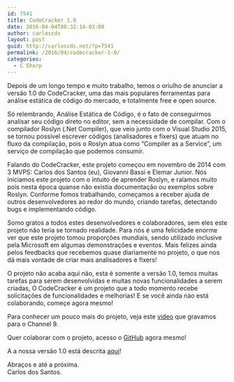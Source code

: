 ```yaml
---
id: 7541
title: CodeCracker 1.0
date: 2016-04-04T08:32:14-03:00
author: carloscds
layout: post
guid: http://carloscds.net/?p=7541
permalink: /2016/04/codecracker-1-0/
categories:
  - C Sharp
---
```

Depois de um longo tempo e muito trabalho, temos o oriulho de anunciar a versão 1.0 do CodeCracker, uma das mais populares ferramentas para análise estática de código do mercado, e totalmente free e open source.

Só relembrando, Análise Estática de Código, é o fato de conseguirmos analisar seu código direto no editor, sem a necessidade de compilar. Com o compilador Roslyn (.Net Compiler), que veio junto com o Visual Studio 2015, se tornou possível escrever códigos (analisadores e fixers) que atuam no fluxo da compilação, pois o Roslyn atua como “Compiler as a Service”, um serviço de compilação que podemos consumir.

Falando do CodeCracker, este projeto começou em novembro de 2014 com 3 MVPS: Carlos dos Santos (eu), Giovanni Bassi e Elemar Junior. Nós iniciamos este projeto com o intuito de aprender Roslyn, e ralamos muito pois nesta época quanse não existia documentação ou exemplos sobre Roslyn. Conforme fomos trabalhando, começamos a receber ajuda de outros desenvolvedores ao redor do mundo, criando tarefas, detectando bugs e implementando código.

Somo gratos a todos estes desenvolvedores e colaboradores, sem eles este projeto não teria se tornado realidade. Para nós é uma felicidade enorme ver que este projeto tomou proporções mundiais, sendo utilizado inclusive pela Microsoft em algumas demonstrações e eventos. Mais felizes ainda pelos feedbacks que recebemos quase diariamente no projeto, o que nos dá mais vontade de criar mais analisadores e fixers!

O projeto não acaba aqui não, esta é somente a versão 1.0, temos muitas tarefas para serem desenvolvidas e muitas novas funcionalidades a serem criadas, O CodeCracker é um projeto que a todo momento recebe solicitações de funcionalidades e melhorias! E se você ainda nào está colaborando, começe agora mesmo!

Para conhecer um pouco mais do projeto, veja este [vídeo](https://channel9.msdn.com/Events/MVP-RD-Americas/MVP-Tech-Talk/Code-Cracker-Project-A-must-have-extension-for-Visual-Studio-2015) que gravamos para o Channel 9.

Quer colaborar com o projeto, acesso o [GitHub](https://github.com/code-cracker/code-cracker) agora mesmo!

A a nossa versão 1.0 está descrita [aqui](https://github.com/code-cracker/code-cracker/releases/tag/v1.0.0)!

Abraços e até a próxima.  
Carlos dos Santos.